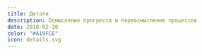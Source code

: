 ```yaml
---
title: Детали
description: Осмысление прогресса и переосмысление процессов
date: 2018-02-10
color: "#A19FCE"
icon: details.svg
---
```

